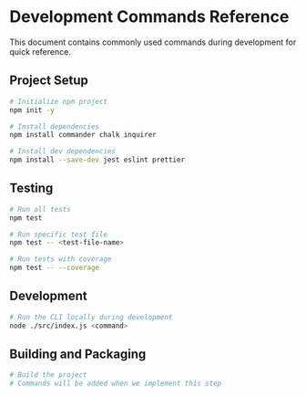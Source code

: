 # Development Commands Reference

This document contains commonly used commands during development for quick reference.

## Project Setup

```bash
# Initialize npm project
npm init -y

# Install dependencies
npm install commander chalk inquirer

# Install dev dependencies
npm install --save-dev jest eslint prettier
```

## Testing

```bash
# Run all tests
npm test

# Run specific test file
npm test -- <test-file-name>

# Run tests with coverage
npm test -- --coverage
```

## Development

```bash
# Run the CLI locally during development
node ./src/index.js <command>
```

## Building and Packaging

```bash
# Build the project
# Commands will be added when we implement this step
```
